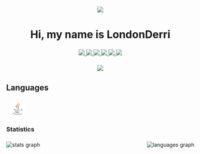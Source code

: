 <br clear="both">

<div align="center">
    <img class="hCL kVc L4E MIw N7A XiG" fetchpriority="high" loading="auto" elementtiming="closeup-image-main-MainPinImage" src="https://i.pinimg.com/originals/bd/56/5d/bd565dcc0a556add0b0a0ed6b26d686e.gif" style="object-fit: contain;" srcset="https://i.pinimg.com/736x/bd/56/5d/bd565dcc0a556add0b0a0ed6b26d686e.jpg 736w, https://i.pinimg.com/1200x/bd/56/5d/bd565dcc0a556add0b0a0ed6b26d686e.jpg 1200w" />
</div>

###

<h1 align="center">Hi, my name is LondonDerri</h1>

###

<div align="center">
    <a href="https://www.youtube.com/@LondonDerri" target="_blank">
        <img src="https://img.shields.io/badge/YouTube-FF0000?style=for-the-badge&logo=youtube&logoColor=FFFFFF" />
    </a>
    <a href="https://www.twitch.tv/londonderri" target="_blank">
        <img src="https://img.shields.io/badge/Twitch-9147FF?style=for-the-badge&logo=twitch&logoColor=FFFFFF" />
    </a>
    <a href="https://www.curseforge.com/members/londonderri/projects" target="_blank">
        <img src="https://img.shields.io/badge/CurseForge-000000?style=for-the-badge&logo=curseforge&logoColor=FFFFFF" />
    </a>
    <a href="https://modrinth.com/user/LondonDerri" target="_blank">
        <img src="https://img.shields.io/badge/Modrinth-1BD96A?style=for-the-badge&logo=modrinth&logoColor=FFFFFF"/>
    </a>
    <a href="https://t.me/londonderri" target="_blank">
        <img src="https://img.shields.io/badge/Telegram-23A2E1?style=for-the-badge&logo=telegram&logoColor=FFFFFF" />
    </a>
    <a href="#" title="Username: londi_dev">
        <img src="https://img.shields.io/badge/Discord-7289DA?style=for-the-badge&logo=discord&logoColor=FFFFFF" />
    </a>
</div>

###

<div align="center">
    <img src="https://img.shields.io/github/followers/LondonDerri?style=flat-square&label=visitors&color=6600FF" />
</div>

###

<h2 align="left">Languages</h2>

###

<div valign="center">
    <img src="assets/icon/java.svg" height="40" style="margin-left: 10px" />
</div>

###

<h3 align="left">Statistics</h3>

###

<div>
    <img src="https://github-readme-stats.vercel.app/api?username=londonderri&hide_title=true&hide_rank=false&show_icons=true&include_all_commits=true&count_private=true&disable_animations=false&theme=transparent&locale=en&hide_border=true&order=1&text_color=CC92FC&icon_color=CC92FC&title_color=CC92FC" height="150" alt="stats graph" align="left" />
    <img src="https://github-readme-stats.vercel.app/api/top-langs?username=londonderri&locale=en&hide_title=false&layout=compact&card_width=320&langs_count=5&theme=transparent&hide_border=true&order=2&title_color=CC92FC&custom_title=Using+Languages" height="150" alt="languages graph" align="right" />
</div>
